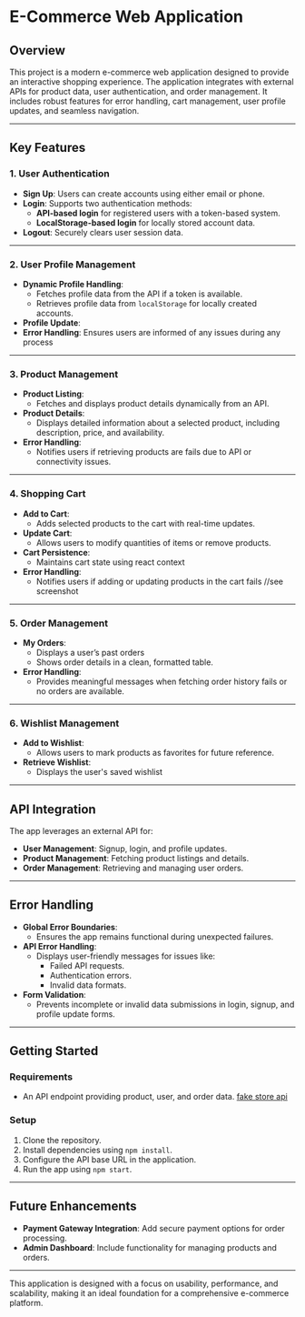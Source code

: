 # E-Commerce Web Application 

## **Overview**

This project is a modern e-commerce web application designed to provide an interactive shopping experience. The application integrates with external APIs for product data, user authentication, and order management. It includes robust features for error handling, cart management, user profile updates, and seamless navigation.

---

## **Key Features**

### **1. User Authentication**
- **Sign Up**: Users can create accounts using either email or phone.
- **Login**: Supports two authentication methods:
  - **API-based login** for registered users with a token-based system.
  - **LocalStorage-based login** for locally stored account data.
- **Logout**: Securely clears user session data.

---

### **2. User Profile Management**
- **Dynamic Profile Handling**:
  - Fetches profile data from the API if a token is available.
  - Retrieves profile data from `localStorage` for locally created accounts.
- **Profile Update**:
- **Error Handling**: Ensures users are informed of any issues during any process

---

### **3. Product Management**
- **Product Listing**:
  - Fetches and displays product details dynamically from an API.
- **Product Details**:
  - Displays detailed information about a selected product, including description, price, and availability.
- **Error Handling**:
  - Notifies users if retrieving products are fails due to API or connectivity issues.

---

### **4. Shopping Cart**
- **Add to Cart**:
  - Adds selected products to the cart with real-time updates.
- **Update Cart**:
  - Allows users to modify quantities of items or remove products.
- **Cart Persistence**:
  - Maintains cart state using react context
- **Error Handling**:
  - Notifies users if adding or updating products in the cart fails 
  //see screenshot

---

### **5. Order Management**
- **My Orders**:
  - Displays a user’s past orders 
  - Shows order details in a clean, formatted table.
- **Error Handling**:
  - Provides meaningful messages when fetching order history fails or no orders are available.
---

### **6. Wishlist Management**
- **Add to Wishlist**:
  - Allows users to mark products as favorites for future reference.
- **Retrieve Wishlist**:
  - Displays the user's saved wishlist

---


## **API Integration**
The app leverages an external API for:
- **User Management**: Signup, login, and profile updates.
- **Product Management**: Fetching product listings and details.
- **Order Management**: Retrieving and managing user orders.

---

## **Error Handling**
- **Global Error Boundaries**:
  - Ensures the app remains functional during unexpected failures.
- **API Error Handling**:
  - Displays user-friendly messages for issues like:
    - Failed API requests.
    - Authentication errors.
    - Invalid data formats.
- **Form Validation**:
  - Prevents incomplete or invalid data submissions in login, signup, and profile update forms.

---

## **Getting Started**

### **Requirements**
- An API endpoint providing product, user, and order data.  [fake store api](https://fakestoreapi.com/)


### **Setup**
1. Clone the repository.
2. Install dependencies using `npm install`.
3. Configure the API base URL in the application.
4. Run the app using `npm start`.

---

## **Future Enhancements**
- **Payment Gateway Integration**: Add secure payment options for order processing.
- **Admin Dashboard**: Include functionality for managing products and orders.

---

This application is designed with a focus on usability, performance, and scalability, making it an ideal foundation for a comprehensive e-commerce platform.